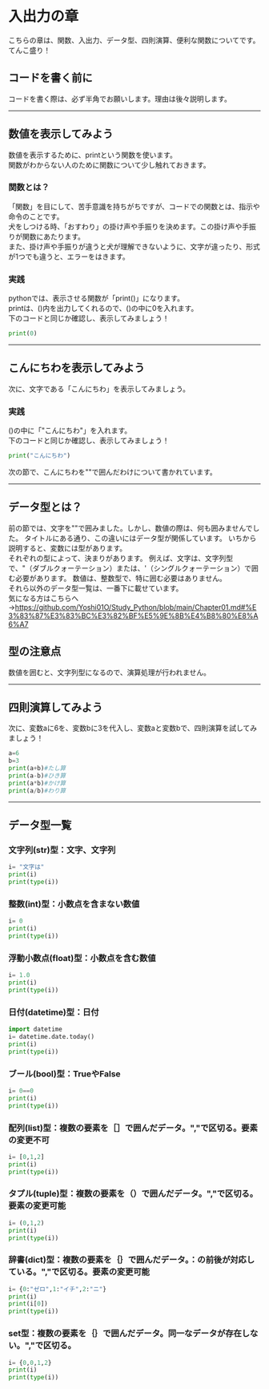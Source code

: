 # 入出力の章
こちらの章は、関数、入出力、データ型、四則演算、便利な関数についてです。てんこ盛り！
## コードを書く前に
コードを書く際は、必ず半角でお願いします。理由は後々説明します。

---

## 数値を表示してみよう
数値を表示するために、printという関数を使います。<br>
関数がわからない人のために関数について少し触れておきます。
### 関数とは？
「関数」を目にして、苦手意識を持ちがちですが、コードでの関数とは、指示や命令のことです。<br>
犬をしつける時、「おすわり」の掛け声や手振りを決めます。この掛け声や手振りが関数にあたります。<br>
また、掛け声や手振りが違うと犬が理解できないように、文字が違ったり、形式が1つでも違うと、エラーをはきます。<br>
### 実践
pythonでは、表示させる関数が「print()」になります。<br>
printは、()内を出力してくれるので、()の中に0を入れます。<br>
下のコードと同じか確認し、表示してみましょう！
```Python
print(0)
```
---

## こんにちわを表示してみよう
次に、文字である「こんにちわ」を表示してみましょう。
### 実践
()の中に「"こんにちわ"」を入れます。<br>
下のコードと同じか確認し、表示してみましょう！
```Python
print("こんにちわ")
```
次の節で、こんにちわを""で囲んだわけについて書かれています。

---

## データ型とは？
前の節では、文字を""で囲みました。しかし、数値の際は、何も囲みませんでした。
タイトルにある通り、この違いにはデータ型が関係しています。
いちから説明すると、変数には型があります。<br>
それぞれの型によって、決まりがあります。
例えば、文字は、文字列型で、"（ダブルクォーテーション）または、'（シングルクォーテーション）で囲む必要があります。
数値は、整数型で、特に囲む必要はありません。<br>
それら以外のデータ型一覧は、一番下に載せています。<br>
気になる方はこちらへ→https://github.com/Yoshi01O/Study_Python/blob/main/Chapter01.md#%E3%83%87%E3%83%BC%E3%82%BF%E5%9E%8B%E4%B8%80%E8%A6%A7<br>
## 型の注意点
数値を囲むと、文字列型になるので、演算処理が行われません。<br>


---

## 四則演算してみよう
次に、変数aに6を、変数bに3を代入し、変数aと変数bで、四則演算を試してみましょう！
```Python
a=6
b=3
print(a+b)#たし算
print(a-b)#ひき算
print(a*b)#かけ算
print(a/b)#わり算
```
---


## データ型一覧
### 文字列(str)型：文字、文字列
```Python
i= "文字は"
print(i)
print(type(i))          
```
### 整数(int)型：小数点を含まない数値
```Python
i= 0
print(i)
print(type(i))          
```
### 浮動小数点(float)型：小数点を含む数値
```Python
i= 1.0
print(i)
print(type(i))          
```
### 日付(datetime)型：日付
```Python
import datetime
i= datetime.date.today()
print(i)
print(type(i))
```
### ブール(bool)型：TrueやFalse
```Python
i= 0==0 
print(i)
print(type(i))
```
### 配列(list)型：複数の要素を［］で囲んだデータ。","で区切る。要素の変更不可
```Python
i= [0,1,2]
print(i)
print(type(i))
```
### タプル(tuple)型：複数の要素を（）で囲んだデータ。","で区切る。要素の変更可能
```Python
i= (0,1,2)
print(i)
print(type(i))
```
### 辞書(dict)型：複数の要素を｛｝で囲んだデータ。：の前後が対応している。","で区切る。要素の変更可能
```Python
i= {0:"ゼロ",1:"イチ",2:"ニ"}
print(i)
print(i[0])
print(type(i))
```
### set型：複数の要素を｛｝で囲んだデータ。同一なデータが存在しない。","で区切る。
```Python
i= {0,0,1,2}
print(i)
print(type(i))

```

